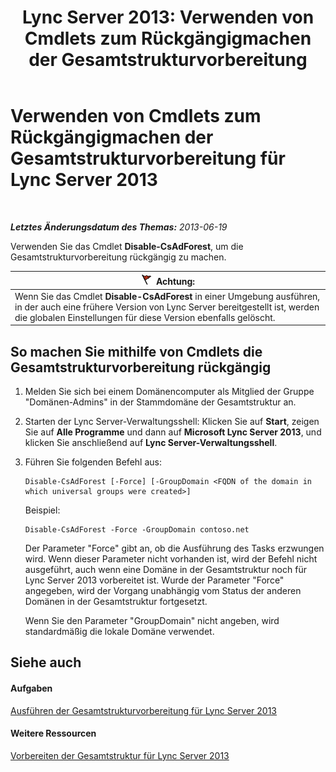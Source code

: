 ﻿---
title: 'Lync Server 2013: Verwenden von Cmdlets zum Rückgängigmachen der Gesamtstrukturvorbereitung'
TOCTitle: Verwenden von Cmdlets zum Rückgängigmachen der Gesamtstrukturvorbereitung
ms:assetid: f48c7eb3-ccb0-48e6-ac79-ab7c7062b9d3
ms:mtpsurl: https://technet.microsoft.com/de-de/library/Gg413024(v=OCS.15)
ms:contentKeyID: 49295907
ms.date: 05/19/2016
mtps_version: v=OCS.15
ms.translationtype: HT
---

# Verwenden von Cmdlets zum Rückgängigmachen der Gesamtstrukturvorbereitung für Lync Server 2013

 

_**Letztes Änderungsdatum des Themas:** 2013-06-19_

Verwenden Sie das Cmdlet **Disable-CsAdForest**, um die Gesamtstrukturvorbereitung rückgängig zu machen.

<table>
<thead>
<tr class="header">
<th><img src="images/JJ205186.Caution(OCS.15).gif" title="Caution" alt="Caution" />Achtung:</th>
</tr>
</thead>
<tbody>
<tr class="odd">
<td>Wenn Sie das Cmdlet <strong>Disable-CsAdForest</strong> in einer Umgebung ausführen, in der auch eine frühere Version von Lync Server bereitgestellt ist, werden die globalen Einstellungen für diese Version ebenfalls gelöscht.</td>
</tr>
</tbody>
</table>


## So machen Sie mithilfe von Cmdlets die Gesamtstrukturvorbereitung rückgängig

1.  Melden Sie sich bei einem Domänencomputer als Mitglied der Gruppe "Domänen-Admins" in der Stammdomäne der Gesamtstruktur an.

2.  Starten der Lync Server-Verwaltungsshell: Klicken Sie auf **Start**, zeigen Sie auf **Alle Programme** und dann auf **Microsoft Lync Server 2013**, und klicken Sie anschließend auf **Lync Server-Verwaltungsshell**.

3.  Führen Sie folgenden Befehl aus:
    
        Disable-CsAdForest [-Force] [-GroupDomain <FQDN of the domain in which universal groups were created>]
    
    Beispiel:
    
        Disable-CsAdForest -Force -GroupDomain contoso.net
    
    Der Parameter "Force" gibt an, ob die Ausführung des Tasks erzwungen wird. Wenn dieser Parameter nicht vorhanden ist, wird der Befehl nicht ausgeführt, auch wenn eine Domäne in der Gesamtstruktur noch für Lync Server 2013 vorbereitet ist. Wurde der Parameter "Force" angegeben, wird der Vorgang unabhängig vom Status der anderen Domänen in der Gesamtstruktur fortgesetzt.
    
    Wenn Sie den Parameter "GroupDomain" nicht angeben, wird standardmäßig die lokale Domäne verwendet.

## Siehe auch

#### Aufgaben

[Ausführen der Gesamtstrukturvorbereitung für Lync Server 2013](lync-server-2013-running-forest-preparation.md)  

#### Weitere Ressourcen

[Vorbereiten der Gesamtstruktur für Lync Server 2013](lync-server-2013-preparing-the-forest.md)

